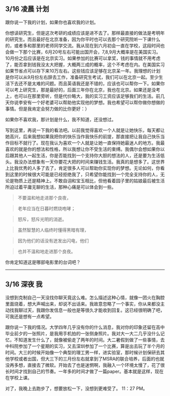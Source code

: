 ## 3/16 凌晨 **计划**

跟你说一下我的计划，如果你也喜欢我的计划。

你想读研究生，但是这次考研的成绩应该是进不去了。那样最直接的做法是考明年的研究生。而且最好在北京准备，因为你平时也可以去那个研究院听一下课什么的，或者多和那里的老师同学交流。我从现在到六月初会一直在学校，这段时间也会做一下那个比赛，6月20号左右可能出国开会，7,8,9月大概率是在美国实习。10月份之后应该是在北京实习。如果参加的比赛可以拿奖，钱的事情就不用考虑了，能否拿到钱我没太大把握，大概两三成的概率，这个不考虑在内。在美国实习如果节省点可以存下来10万左右。这些钱应该足够在北京呆一年。我理想的计划是你可以从9月份左右辞去工作，准备研究生考试，我们可以在北京一起。至少生活下去还不是太难的问题。而且英语我还是不错的，应该也可以帮你一下。如果你可以考上研究生，那是最好的，后面三年你在北京，我也在北京。如果还是没考上，也可以在那里旁听，但是代价略大，我的实习工资应该足够我们的生活。前几天你说李安有一个好老婆可以帮助他实现他的梦想。我也希望可以帮你做你想做的事情。但是我肯定会努力做的比你更好：）

如果你不喜欢我，那计划是什么，我不知道，还没想过。

写到这里，再说一下我的看法吧。以前我觉得喜欢一个人就是让她快乐，每天都让她高兴，后来我想如果我把你的快乐当作我快乐的前提，那直接把让我自己快乐当作目标不就行了。现在我认为喜欢一个人就是让她一直保持她最迷人的地方。我最喜欢的就是你的想法和性格，所以我想让你不受生活的束缚。我偶尔会想如果你以后跟其他人一起生活，你是否能找到一个支持你大胆的想法的人，还是要为生活低头。我没办法想象有一天你要花大把的时间来赚钱生活。我真的是想多了。这世界上比我优秀的人多了去了，肯定很多人可以帮助你实现你的梦想。无论如何，你看到这里的时候很大可能是已经拒绝我了，只希望你能找到一个完全支持你的人，无论是物质上还是精神上。不敢自诩和宝玉相比，但他看着园子里的姑娘最后被生活所迫过着平庸无聊的生活，那种心痛是可以体会到一些。

>不要温和地走进那个良夜，

>老年应当在日暮时燃烧咆哮；

>怒斥，怒斥光明的消逝。

>虽然智慧的人临终时懂得黑暗有理，

>因为他们的话没有迸发出闪电，他们

>也并不温和地走进那个良夜。

你肯定知道这是哪部电影里的台词吧？

------------------

## 3/16 深夜 **我**

没想到克制自己一天没找你聊天竟这么难。怎么描述这种心情，就像一团火在胸腔里面烧着，想大声喊出来，却说不出话来。我故意忽略了一个事实，你从来都没主动找我聊过天，我跟你发信息一般也是等很久才能收到回复。这已经很明确了吧，可我还是想有一点希望。

跟你说一下我的情况。大学四年几乎没有你的什么消息，我对你的印象还留在高中毕业前夕的一张照片，是我用手机拍的一张侧身照片。我对大一大二几乎没什么记忆，不知道发生什么了，就像被偷走了两年的时间。大二暑假到做了一些事情，去中科院参加了一个星期的实习，又去深圳参加了一个比赛，算是出去玩了半个月的时间。大三的时候开始像一个典型的理工男一样，进实验室，那时候计划保研去其他学校或者出国，但大三下的三月份左右就拿到了MSRA的联合培养，后面的也就没再多想，直接去了微软。开始去了也是迷惘啊，我融入一个环境太慢了，花了很长时间才找到自己的节奏。一年多的时间才做了一篇paper。基本就是这样，现在在学校上课。

对了，我晚上去跑步了，想要放松一下，没想到更难受了。 11：27 PM。
